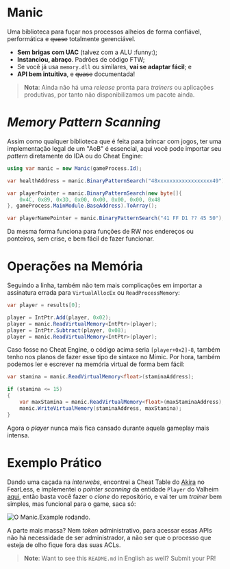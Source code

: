 # Manic

Uma biblioteca para fuçar nos processos alheios de forma confiável, performática e ~~quase~~ totalmente gerenciável.

- **Sem brigas com UAC** (talvez com a ALU :funny:);
- **Instanciou, abraço**. Padrões de código FTW;
- Se você já usa `memory.dll` ou similares, **vai se adaptar fácil**; e
- **API bem intuitiva**, e ~~quase~~ documentada!

> **Nota**: Ainda não há uma *release* pronta para *trainers* ou aplicações produtivas, por tanto não disponibilizamos um pacote ainda.

# *Memory Pattern Scanning*

Assim como qualquer biblioteca que é feita para brincar com jogos, ter uma implementação legal de um "AoB" é essencial, aqui você pode importar seu *pattern* diretamente do IDA ou do Cheat Engine:

```csharp
using var manic = new Manic(gameProcess.Id);

var healthAddress = manic.BinaryPatternSearch("48xxxxxxxxxxxxxxxxxx49");

var playerPointer = manic.BinaryPatternSearch(new byte[]{
    0x4C, 0x89, 0x3D, 0x00, 0x00, 0x00, 0x00, 0x48
}, gameProcess.MainModule.BaseAddress).ToArray();

var playerNamePointer = manic.BinaryPatternSearch("41 FF D1 ?? 45 50");
```

Da mesma forma funciona para funções de RW nos endereços ou ponteiros, sem crise, e bem fácil de fazer funcionar.

# Operações na Memória

Seguindo a linha, também não tem mais complicações em importar a assinatura errada para `VirtualAllocEx` ou `ReadProcessMemory`:

```csharp
var player = results[0];

player = IntPtr.Add(player, 0x02);
player = manic.ReadVirtualMemory<IntPtr>(player);
player = IntPtr.Subtract(player, 0x08);
player = manic.ReadVirtualMemory<IntPtr>(player);
```

Caso fosse no Cheat Engine, o código acima seria `[player+0x2]-8`, também tenho nos planos de fazer esse tipo de sintaxe no Mimic. Por hora, também podemos ler e escrever na memória virtual de forma bem fácil:

```csharp
var stamina = manic.ReadVirtualMemory<float>(staminaAddress);

if (stamina <= 15)
{
    var maxStamina = manic.ReadVirtualMemory<float>(maxStaminaAddress);
    manic.WriteVirtualMemory(staminaAddress, maxStamina);    
}
```

Agora o *player* nunca mais fica cansado durante aquela gameplay mais intensa.

# Exemplo Prático

Dando uma caçada na *interwebs*, encontrei a Cheat Table do [Akira](https://fearlessrevolution.com/memberlist.php?mode=viewprofile&u=29812) no FearLess, e implementei o *pointer scanning* da entidade `Player` do Valheim [aqui](https://github.com/zone016/manic/blob/main/Manic.Example/Program.cs), então basta você fazer o *clone* do repositório, e vai ter um *trainer* bem simples, mas funcional para o game, saca só:

![O `Manic.Example` rodando.](https://raw.githubusercontent.com/zone016/assets/main/211e0cc8-a225-4d4b-9fcd-80791babce77.gif)

A parte mais massa? Nem *token* administrativo, para acessar essas APIs não há necessidade de ser administrador, a não ser que o processo que esteja de olho fique fora das suas ACLs.

> **Note**: Want to see this `README.md` in English as well? Submit your PR!
